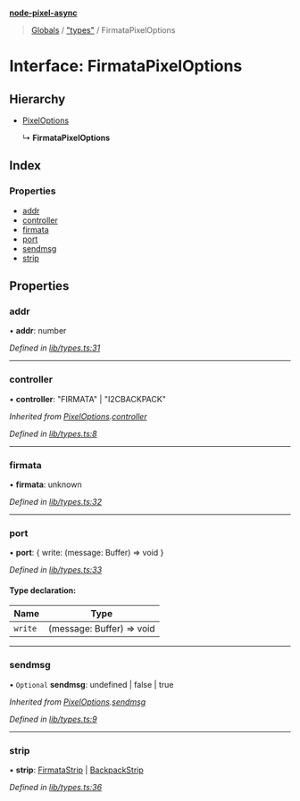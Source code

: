 **[node-pixel-async](../README.md)**

> [Globals](../globals.md) / ["types"](../modules/_types_.md) / FirmataPixelOptions

# Interface: FirmataPixelOptions

## Hierarchy

* [PixelOptions](_types_.pixeloptions.md)

  ↳ **FirmataPixelOptions**

## Index

### Properties

* [addr](_types_.firmatapixeloptions.md#addr)
* [controller](_types_.firmatapixeloptions.md#controller)
* [firmata](_types_.firmatapixeloptions.md#firmata)
* [port](_types_.firmatapixeloptions.md#port)
* [sendmsg](_types_.firmatapixeloptions.md#sendmsg)
* [strip](_types_.firmatapixeloptions.md#strip)

## Properties

### addr

•  **addr**: number

*Defined in [lib/types.ts:31](https://github.com/hweeks/node-pixel-async/blob/c6b1f13/lib/types.ts#L31)*

___

### controller

•  **controller**: \"FIRMATA\" \| \"I2CBACKPACK\"

*Inherited from [PixelOptions](_types_.pixeloptions.md).[controller](_types_.pixeloptions.md#controller)*

*Defined in [lib/types.ts:8](https://github.com/hweeks/node-pixel-async/blob/c6b1f13/lib/types.ts#L8)*

___

### firmata

•  **firmata**: unknown

*Defined in [lib/types.ts:32](https://github.com/hweeks/node-pixel-async/blob/c6b1f13/lib/types.ts#L32)*

___

### port

•  **port**: { write: (message: Buffer) => void  }

*Defined in [lib/types.ts:33](https://github.com/hweeks/node-pixel-async/blob/c6b1f13/lib/types.ts#L33)*

#### Type declaration:

Name | Type |
------ | ------ |
`write` | (message: Buffer) => void |

___

### sendmsg

• `Optional` **sendmsg**: undefined \| false \| true

*Inherited from [PixelOptions](_types_.pixeloptions.md).[sendmsg](_types_.pixeloptions.md#sendmsg)*

*Defined in [lib/types.ts:9](https://github.com/hweeks/node-pixel-async/blob/c6b1f13/lib/types.ts#L9)*

___

### strip

•  **strip**: [FirmataStrip](../classes/_strip_firmata_.firmatastrip.md) \| [BackpackStrip](../classes/_strip_backpack_.backpackstrip.md)

*Defined in [lib/types.ts:36](https://github.com/hweeks/node-pixel-async/blob/c6b1f13/lib/types.ts#L36)*
